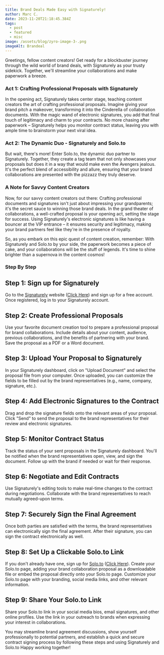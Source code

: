 ```yaml
---
title: Brand Deals Made Easy with Signaturely!
author: Marc C.
date: 2023-11-20T21:18:45.384Z
tags:
  - post
  - featured
  - misc
image: /assets/blog/zyro-image-3-.png
imageAlt: Brandeal
---
```

Greetings, fellow content creators! Get ready for a blockbuster journey through the wild world of brand deals, with Signaturely as your trusty sidekick. Together, we'll streamline your collaborations and make paperwork a breeze.

### Act 1: Crafting Professional Proposals with Signaturely

In the opening act, Signaturely takes center stage, teaching content creators the art of crafting professional proposals. Imagine giving your brand pitch a makeover, transforming it into the Cinderella of collaboration documents. With the magic wand of electronic signatures, you add that final touch of legitimacy and charm to your contracts. No more chasing after paperwork – Signaturely helps you monitor contract status, leaving you with ample time to brainstorm your next viral idea.

### Act 2: The Dynamic Duo - Signaturely and Solo.to

But wait, there's more! Enter Solo.to, the dynamic duo partner to Signaturely. Together, they create a tag team that not only showcases your proposals but does it in a way that would make even the Avengers jealous. It's the perfect blend of accessibility and allure, ensuring that your brand collaborations are presented with the pizzazz they truly deserve.

### A Note for Savvy Content Creators

Now, for our savvy content creators out there: Crafting professional documents and signatures isn't just about impressing your grandparents; it's the secret sauce to winning those brand deals. In the grand theater of collaborations, a well-crafted proposal is your opening act, setting the stage for success. Using Signaturely's electronic signatures is like having a bouncer at the VIP entrance – it ensures security and legitimacy, making your brand partners feel like they're in the presence of royalty.

So, as you embark on this epic quest of content creation, remember: With Signaturely and Solo.to by your side, the paperwork becomes a piece of cake, and your collaborations will be the stuff of legends. It's time to shine brighter than a supernova in the content cosmos! 

### Step By Step

## **Step 1: Sign up for Signaturely**

Go to the [Signaturely](https://signaturely.com?fpr=casptattoo2) website ([Click Here](https://signaturely.com?fpr=casptattoo2)) and sign up for a free account.
Once registered, log in to your Signaturely account.

## **Step 2: Create Professional Proposals**

Use your favorite document creation tool to prepare a professional proposal for brand collaborations. Include details about your content, audience, previous collaborations, and the benefits of partnering with your brand.
Save the proposal as a PDF or a Word document.

## **Step 3: Upload Your Proposal to Signaturely**

In your Signaturely dashboard, click on "Upload Document" and select the proposal file from your computer.
Once uploaded, you can customize the fields to be filled out by the brand representatives (e.g., name, company, signature, etc.).

## **Step 4: Add Electronic Signatures to the Contract**

Drag and drop the signature fields onto the relevant areas of your proposal.
Click "Send" to send the proposal to the brand representatives for their review and electronic signatures.

## **Step 5: Monitor Contract Status**

Track the status of your sent proposals in the Signaturely dashboard. You'll be notified when the brand representatives open, view, and sign the document.
Follow up with the brand if needed or wait for their response.

## **Step 6: Negotiate and Edit Contracts**

Use Signaturely's editing tools to make real-time changes to the contract during negotiations.
Collaborate with the brand representatives to reach mutually agreed-upon terms.

## **Step 7: Securely Sign the Final Agreement**

Once both parties are satisfied with the terms, the brand representatives can electronically sign the final agreement.
After their signature, you can sign the contract electronically as well.

## **Step 8: Set Up a Clickable Solo.to Link**

If you don't already have one, sign up for [Solo.to](https://solo.to/inv/NTM4ODY2) ([Click Here](https://solo.to/inv/NTM4ODY2)).
Create your Solo.to page, adding your brand collaboration proposal as a downloadable file or embed the proposal directly onto your Solo.to page.
Customize your Solo.to page with your branding, social media links, and other relevant information.

## **Step 9: Share Your Solo.to Link**

Share your Solo.to link in your social media bios, email signatures, and other online profiles.
Use the link in your outreach to brands when expressing your interest in collaborations.

You may streamline brand agreement discussions, show yourself professionally to potential partners, and establish a quick and secure contract signing process by following these steps and using Signaturely and Solo.to  Happy working together!